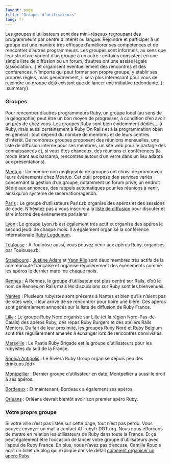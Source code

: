 ```yaml
---
layout: page
title: "Groupes d'utilisateurs"
lang: fr
---
```


Les groupes d’utilisateurs sont des mini-réseaux regroupant des
programmeurs par centre d’intérêt ou langue. Rejoindre et participer à
un groupe est une manière très efficace d’améliorer ses compétences et
de rencontrer d’autres programmeurs. Les groupes sont informels, au sens
que leur structure varient d’un groupe à un autre : certains consistent
en une simple liste de diffusion ou un forum, d’autres ont une assise
légale (association…) et organisent éventuellement des rencontres et des
conférences. N’importe qui peut former son propre groupe, y établir ses
propres règles, mais généralement, il sera plus intéressant pour vous de
rejoindre un groupe déjà existant que de lancer une initiative
redondante.
{: .summary}

### Groupes

Pour rencontrer d’autres programmeurs Ruby, un groupe local (au sens de
la géographie) peut être un bon moyen de progresser, à condition d’en
avoir un près de chez vous. Les groupes Ruby sont bien évidemment
dédiés… à Ruby, mais aussi certainement à Ruby On Rails et à la
programmation objet en général : tout dépend du nombre de membres et de
leurs centres d’intérêt. De nombreux groupes proposent des réunions
mensuelles, une liste de diffusion interne pour ses membres, un site web
pour le partage des connaissances et, si vous êtes chanceux, des
réunions et conférences (la mode étant aux barcamp, rencontres autour
d’un verre dans un lieu adapté aux présentations).

[Meetup][2]
: Un nombre non négligeable de groupes ont choisi de promouvoir leurs
  évènements chez Meetup. Cet outil propose des services variés
  concernant la gestion d’un groupe, notamment un forum privé, un
  endroit dédié aux annonces, des rappels automatiques pour les réunions
  à venir, ainsi qu’un système de réservation/agenda.

[Paris][3]
: Le groupe d’utilisateurs Paris.rb organise des apéros et des sessions
  de code. N’hésitez pas à vous inscrire à la [liste de diffusion][4]
  pour discuter et être informé des événements parisiens.

[Lyon][5]
: Le groupe Lyon.rb est également très actif et organise des apéros le
  second jeudi de chaque mois. Il a également organisé la conférence
  internationale [Ruby Lugdunum][6].

[Toulouse][7]
: À Toulouse aussi, vous pouvez venir aux apéros Ruby, organisés par
  Toulouse.rb.

[Strasbourg][8]
: [Justine Adam][9] et [Yann Klis][10] sont deux membres très actifs de
  la communauté française et organise régulièrement des événements comme
  les apéros le dernier mardi de chaque mois.

[Rennes][11]
: À Rennes, le groupe d’utilisateur est plus centré sur Rails, d’où le
  nom de Rennes on Rails mais les discussions sur Ruby sont les
  bienvenues.

[Nantes][12]
: Plusieurs rubyistes sont présents à Nantes et bien qu’ils n’aient pas
  de sites web, il leur arrive de se rencontrer pour boire une bière.
  Ces apéros sont généralement annoncés sur la liste de diffusion de
  Ruby France.

[Lille][13]
: Le groupe Ruby Nord organise sur Lille (et la région Nord-Pas-de-Calais)
  des apéros Ruby, des repas Ruby Burgers et des ateliers Rails Mentors.
  Du fait de leur proximité, les groupes Ruby Nord et Ruby Belgium sont
  très régulièrement amenés à échanger lors de rencontres conviviales.

[Marseille][14]
: Le Pastis Ruby Brigade est le groupe d’utilisateurs pour les rubyistes
  du sud de la France.

[Sophia Antipolis][15]
: Le Riviera Ruby Group organise depuis peu des drinkups./dd&gt;

[Montpellier][16]
: Dernier groupe d’utilisateur en date, Montpellier a aussi le droit à
  ses apéros.

[Bordeaux][17]
: Et maintenant, Bordeaux a également ses apéros.

[Orléans][18]
: Orléans devrait bientôt avoir son premier apéro Ruby.

### Votre propre groupe

Si votre ville n’est pas listée sur cette page, tout n’est pas perdu.
Vous pouvez envoyer un mail à contact AT rubyfr DOT org. Nous nous
efforçons de mettre en relation les utilisateurs de Ruby dans toute la
France. Et ça peut également être l’occasion de lancer votre groupe
d’utilisateurs avec l’appui de Ruby France. En plus, vous n’avez pas
d’excuse, Camille Roux a écrit un billet de blog qui explique dans le
détail [comment organiser un apéro Ruby][19].



[2]: http://ruby.meetup.com
[3]: http://www.meetup.com/parisrb/
[4]: http://groups.google.com/group/parisrb
[5]: http://lyonrb.fr/
[6]: http://rulu.eu/
[7]: http://toulouserb.org/
[8]: https://www.facebook.com/AperoRubyStrasbourg
[9]: https://twitter.com/#!/toutielicious
[10]: https://twitter.com/#!/yannski
[11]: http://www.rennesonrails.com/
[12]: http://groups.google.com/group/rubyfr-public/
[13]: http://ruby-nord.org/
[14]: https://twitter.com/#!/PastisRB
[15]: http://rivierarb.fr/
[16]: http://www.facebook.com/AperoRubyMontpellier
[17]: http://rubybdx.org/
[18]: http://www.meetup.com/Orleans-rb/
[19]: http://www.camilleroux.com/2011/09/15/comment-organiser-un-apero-ruby/
